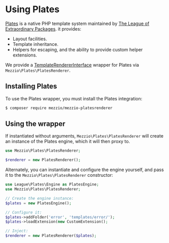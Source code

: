 # Using Plates

[Plates](https://github.com/thephpleague/plates) is a native PHP template system
maintained by [The League of Extraordinary Packages](http://thephpleague.com).
it provides:

- Layout facilities.
- Template inheritance.
- Helpers for escaping, and the ability to provide custom helper extensions.

We provide a [TemplateRendererInterface](interface.md) wrapper for Plates via
`Mezzio\Plates\PlatesRenderer`.

## Installing Plates

To use the Plates wrapper, you must install the Plates integration:

```bash
$ composer require mezzio/mezzio-platesrenderer
```

## Using the wrapper

If instantiated without arguments, `Mezzio\Plates\PlatesRenderer` will create
an instance of the Plates engine, which it will then proxy to.

```php
use Mezzio\Plates\PlatesRenderer;

$renderer = new PlatesRenderer();
```

Alternately, you can instantiate and configure the engine yourself, and pass it
to the `Mezzio\Plates\PlatesRenderer` constructor:

```php
use League\Plates\Engine as PlatesEngine;
use Mezzio\Plates\PlatesRenderer;

// Create the engine instance:
$plates = new PlatesEngine();

// Configure it:
$plates->addFolder('error', 'templates/error/');
$plates->loadExtension(new CustomExtension();

// Inject:
$renderer = new PlatesRenderer($plates);
```
